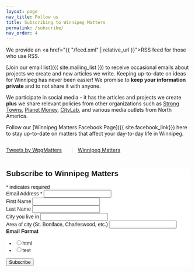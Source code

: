 ```yaml
---
layout: page
nav_title: Follow us
title: Subscribing to Winnipeg Matters
permalink: /subscribe/
nav_order: 4
---
```


We provide an <a href="{{ "/feed.xml" | relative_url }}">RSS feed</a> for those who use RSS.

[Join our email list]({{ site.mailing_list }}) to receive occasional emails about projects we create and new articles we write. Keeping up-to-date on ideas for Winnipeg has never been easier!  We promise to **keep your information private** and to not share it with anyone.

We participate in social media - it has the articles and projects we create **plus** we share relevant policies from other organizations such as [Strong Towns](https://strongtowns.org), [Planet Money](https://npr.org/planetmoney), [CityLab](https://CityLab.com), and various media outlets from North America.

Follow our [Winnipeg Matters Facebook Page]({{ site.facebook_link}}) here to stay up-to-date on matters that affect your day-to-day life in Winnipeg.

<div style="display: inline-block;" class="one-half">
  <a class="twitter-timeline" data-width="300" data-height="600" href="https://twitter.com/WpgMatters?ref_src=twsrc%5Etfw">Tweets by WpgMatters</a> <script async src="https://platform.twitter.com/widgets.js" charset="utf-8"></script>
</div>

<div style="display: inline-block;" class="one-half">
<div id="fb-root"></div>
<script async defer crossorigin="anonymous" src="https://connect.facebook.net/en_US/sdk.js#xfbml=1&version=v6.0"></script>

<div class="fb-page" data-href="https://www.facebook.com/WpgMatters" data-tabs="timeline" data-width="300" data-height="600" data-small-header="false" data-adapt-container-width="true" data-hide-cover="false" data-show-facepile="true"><blockquote cite="https://www.facebook.com/WpgMatters" class="fb-xfbml-parse-ignore"><a href="https://www.facebook.com/WpgMatters">Winnipeg Matters</a></blockquote></div>
</div>

<!-- Begin Mailchimp Signup Form -->
<link href="//cdn-images.mailchimp.com/embedcode/classic-10_7.css" rel="stylesheet" type="text/css">

<!--	/* Add your own Mailchimp form style overrides in your site stylesheet or in this style block. -->
<!--	   We recommend moving this block and the preceding CSS link to the HEAD of your HTML file. */  -->
<style type="text/css">
	#mc_embed_signup{background:#fff; clear:left; font:14px Helvetica,Arial,sans-serif; }
</style>

<div id="mc_embed_signup">
<form action="https://winnipegmatters.us20.list-manage.com/subscribe/post?u=61a624220213a79cf58b1d20a&amp;id=fb14084990" method="post" id="mc-embedded-subscribe-form" name="mc-embedded-subscribe-form" class="validate" target="_blank" novalidate>
    <div id="mc_embed_signup_scroll">
	<h2>Subscribe to Winnipeg Matters</h2>
<div class="indicates-required"><span class="asterisk">*</span> indicates required</div>
<div class="mc-field-group">
	<label for="mce-EMAIL">Email Address  <span class="asterisk">*</span>
</label>
	<input type="email" value="" name="EMAIL" class="required email" id="mce-EMAIL">
</div>
<div class="mc-field-group">
	<label for="mce-FNAME">First Name </label>
	<input type="text" value="" name="FNAME" class="" id="mce-FNAME">
</div>
<div class="mc-field-group">
	<label for="mce-LNAME">Last Name </label>
	<input type="text" value="" name="LNAME" class="" id="mce-LNAME">
</div>
<div class="mc-field-group">
	<label for="mce-CITY">City you live in </label>
	<input type="text" value="" name="CITY" class="" id="mce-CITY">
</div>
<div class="mc-field-group">
	<label for="mce-SUB_CITY">Area of city (St. Boniface, Charleswood, etc.) </label>
	<input type="text" value="" name="SUB_CITY" class="" id="mce-SUB_CITY">
</div>
<div class="mc-field-group input-group">
    <strong>Email Format </strong>
    <ul><li><input type="radio" value="html" name="EMAILTYPE" id="mce-EMAILTYPE-0"><label for="mce-EMAILTYPE-0">html</label></li>
<li><input type="radio" value="text" name="EMAILTYPE" id="mce-EMAILTYPE-1"><label for="mce-EMAILTYPE-1">text</label></li>
</ul>
</div>
	<div id="mce-responses" class="clear">
		<div class="response" id="mce-error-response" style="display:none"></div>
		<div class="response" id="mce-success-response" style="display:none"></div>
	</div>    <!-- real people should not fill this in and expect good things - do not remove this or risk form bot signups-->
    <div style="position: absolute; left: -5000px;" aria-hidden="true"><input type="text" name="b_61a624220213a79cf58b1d20a_fb14084990" tabindex="-1" value=""></div>
    <div class="clear"><input type="submit" value="Subscribe" name="subscribe" id="mc-embedded-subscribe" class="button"></div>
    </div>
</form>
</div>

<!--End mc_embed_signup-->
